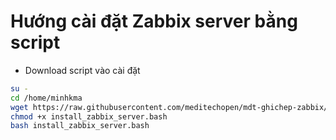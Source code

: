# Hướng cài đặt Zabbix server bằng script

- Download script vào cài đặt

```sh
su -
cd /home/minhkma       
wget https://raw.githubusercontent.com/meditechopen/mdt-ghichep-zabbix/master/scripts/install_zabbix_server.bash
chmod +x install_zabbix_server.bash
bash install_zabbix_server.bash
```
